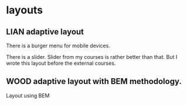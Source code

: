 # layouts

## LIAN adaptive layout

There is a burger menu for mobile devices.

There is a slider. Slider from my courses is rather better than that. But I wrote this layout before the external courses.

## WOOD adaptive layout with BEM methodology.

Layout using BEM
